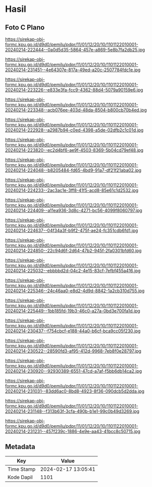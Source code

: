 # Hasil

## Foto C Plano

https://sirekap-obj-formc.kpu.go.id/d9d0/pemilu/pdpr/11/01/12/20/10/1101122010001-20240214-222444--0a0d5d35-5864-457e-a869-5e8b7fa2db25.jpg

https://sirekap-obj-formc.kpu.go.id/d9d0/pemilu/pdpr/11/01/12/20/10/1101122010001-20240214-231451--4e64307e-817a-49ed-a20c-2507784fdc1e.jpg

https://sirekap-obj-formc.kpu.go.id/d9d0/pemilu/pdpr/11/01/12/20/10/1101122010001-20240214-223226--e833e3fa-fcc9-4362-88d4-5079a90159e6.jpg

https://sirekap-obj-formc.kpu.go.id/d9d0/pemilu/pdpr/11/01/12/20/10/1101122010001-20240214-223348--acb076ee-403d-48da-8504-b800cb70b4ed.jpg

https://sirekap-obj-formc.kpu.go.id/d9d0/pemilu/pdpr/11/01/12/20/10/1101122010001-20240214-222928--a2987b94-c0ed-4398-a5de-02dfb2c1c01d.jpg

https://sirekap-obj-formc.kpu.go.id/d9d0/pemilu/pdpr/11/01/12/20/10/1101122010001-20240214-223820--ec2d4bf6-ae9f-4503-8369-5b04cd79ef48.jpg

https://sirekap-obj-formc.kpu.go.id/d9d0/pemilu/pdpr/11/01/12/20/10/1101122010001-20240214-224048--b8205484-fd65-4bd9-91a7-df21f21aba02.jpg

https://sirekap-obj-formc.kpu.go.id/d9d0/pemilu/pdpr/11/01/12/20/10/1101122010001-20240214-224233--2ac3ac1e-3ff8-41f5-acd8-85e61c1d2532.jpg

https://sirekap-obj-formc.kpu.go.id/d9d0/pemilu/pdpr/11/01/12/20/10/1101122010001-20240214-224409--a11ea936-3d8c-4271-bc56-4099f8060797.jpg

https://sirekap-obj-formc.kpu.go.id/d9d0/pemilu/pdpr/11/01/12/20/10/1101122010001-20240214-224637--04f34a3f-b9f2-475f-ae24-fc351cdb6fd1.jpg

https://sirekap-obj-formc.kpu.go.id/d9d0/pemilu/pdpr/11/01/12/20/10/1101122010001-20240214-224850--22c94d6f-2d64-47b2-945f-2fa0301bfd60.jpg

https://sirekap-obj-formc.kpu.go.id/d9d0/pemilu/pdpr/11/01/12/20/10/1101122010001-20240214-225032--ebbbbd2d-04c2-4e15-83cf-7efbf455a416.jpg

https://sirekap-obj-formc.kpu.go.id/d9d0/pemilu/pdpr/11/01/12/20/10/1101122010001-20240214-225346--24c46aa0-e8d2-4d9d-8842-1a2cb310d755.jpg

https://sirekap-obj-formc.kpu.go.id/d9d0/pemilu/pdpr/11/01/12/20/10/1101122010001-20240214-225449--1bb185fd-19b3-46c0-a27a-0bd3e700fa1d.jpg

https://sirekap-obj-formc.kpu.go.id/d9d0/pemilu/pdpr/11/01/12/20/10/1101122010001-20240214-230437--f754cbcf-e188-44a0-b6cf-bca9cc05f230.jpg

https://sirekap-obj-formc.kpu.go.id/d9d0/pemilu/pdpr/11/01/12/20/10/1101122010001-20240214-230522--28590fd3-af95-412d-9968-7eb8f0e28797.jpg

https://sirekap-obj-formc.kpu.go.id/d9d0/pemilu/pdpr/11/01/12/20/10/1101122010001-20240214-230920--92930389-6551-47cd-a7af-f5bb6db14ca2.jpg

https://sirekap-obj-formc.kpu.go.id/d9d0/pemilu/pdpr/11/01/12/20/10/1101122010001-20240214-231031--83dd6ac0-8bd8-4923-8f36-090dcb5d2dda.jpg

https://sirekap-obj-formc.kpu.go.id/d9d0/pemilu/pdpr/11/01/12/20/10/1101122010001-20240214-231148--f313b63f-3cfa-490b-b1e1-99c0b49d3269.jpg

https://sirekap-obj-formc.kpu.go.id/d9d0/pemilu/pdpr/11/01/12/20/10/1101122010001-20240214-231231--457f239c-1886-4e9e-aa43-41bcc8c50715.jpg


## Metadata

| Key        | Value               |
| ---------- | ------------------- |
| Time Stamp | 2024-02-17 13:05:41 |
| Kode Dapil | 1101                |



